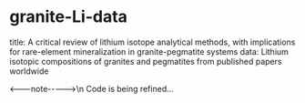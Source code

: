 # granite-Li-data
title: A critical review of lithium isotope analytical methods, with implications for rare-element mineralization in granite-pegmatite systems
data: Lithium isotopic compositions of granites and pegmatites from published papers worldwide


<---note----->\n
Code is being refined...
